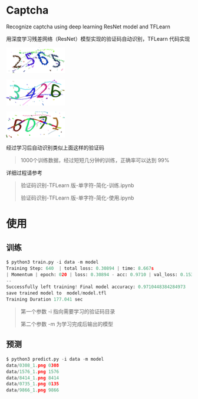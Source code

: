 # Captcha

Recognize captcha using deep learning ResNet model and TFLearn

用深度学习残差网络（ResNet）模型实现的验证码自动识别，TFLearn 代码实现

![2565_1](assets/2565_1.png)

![3426_1](assets/3426_1.png)

![6071_1](assets/6071_1.png)

经过学习后自动识别类似上面这样的验证码

> 1000个训练数据，经过短短几分钟的训练，正确率可以达到 99%

详细过程请参考

> 验证码识别-TFLearn 版-单字符-简化-训练.ipynb
>
> 验证码识别-TFLearn 版-单字符-简化-使用.ipynb



# 使用

## 训练

```python
$ python3 train.py -i data -m model
Training Step: 640  | total loss: 0.30894 | time: 8.667s
| Momentum | epoch: 020 | loss: 0.30894 - acc: 0.9710 | val_loss: 0.15319 - val_acc: 0.9613 -- iter: 3196/3196
--
Successfully left training! Final model accuracy: 0.9710448384284973
save trained model to  model/model.tfl
Training Duration 177.041 sec
```

> 第一个参数 -i 指向需要学习的验证码目录
>
> 第二个参数 -m 为学习完成后输出的模型

## 预测

```python
$ python3 predict.py -i data -m model
data/0308_1.png 0308
data/1576_1.png 1576
data/8414_1.png 8414
data/0735_1.png 0135
data/9866_1.png 9866
```

## 